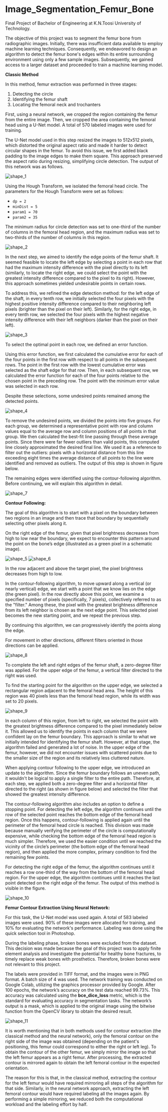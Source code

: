 # Image_Segmentation_Femur_Bone
Final Project of Bachelor of Engineering at K.N.Toosi University of Technology.

The objective of this project was to segment the femur bone from radiographic images. Initially, there was insufficient data available to employ machine learning techniques. Consequently, we endeavored to design an algorithm to detect the femur bone's edges within its entire surrounding environment using only a few sample images. Subsequently, we gained access to a larger dataset and proceeded to train a machine learning model.



**Classic Method**

In this method, femur extraction was performed in three stages:
1. Detecting the circle
2. Identifying the femur shaft
3. Locating the femoral neck and trochanters

First, using a neural network, we cropped the region containing the femur from the entire image. Then, we cropped the area containing the femoral head using a U-Net model. A total of 570 labeled images were used for training.

The U-Net model used in this step resized the images to 512x512 pixels, which distorted the original aspect ratio and made it harder to detect circular shapes in the femur. To avoid this issue, we first added black padding to the image edges to make them square. This approach preserved the aspect ratio during resizing, simplifying circle detection. The output of this network was as follows.



![shape_1](assetts/shape_1.png)


Using the Hough Transform, we isolated the femoral head circle. The parameters for the Hough Transform were set as follows:
- `dp = 2`
- `minDist = 5`
- `param1 = 70`
- `param2 = 35`

The minimum radius for circle detection was set to one-third of the number of columns in the femoral head region, and the maximum radius was set to two-thirds of the number of columns in this region.


![shape_2](assetts/shape_2.png)


In the next step, we aimed to identify the edge points of the femur shaft. It seemed feasible to locate the left edge by selecting a point in each row that had the maximum intensity difference with the pixel directly to its left (similarly, to locate the right edge, we could select the point with the greatest intensity difference compared to the pixel to its right). However, this approach sometimes yielded undesirable points in certain rows.

To address this, we refined the edge detection method: for the left edge of the shaft, in every tenth row, we initially selected the four pixels with the highest positive intensity difference compared to their neighboring left pixels (brighter than the pixel on their left). Similarly, for the right edge, in every tenth row, we selected the four pixels with the highest negative intensity difference with their left neighbors (darker than the pixel on their left).


![shape_3](assetts/shape_3.png)


To select the optimal point in each row, we defined an error function.

Using this error function, we first calculated the cumulative error for each of the four points in the first row with respect to all points in the subsequent rows. The point in the first row with the lowest cumulative error was selected as the shaft edge for that row. Then, in each subsequent row, we calculated the error function for each of the four points relative to the chosen point in the preceding row. The point with the minimum error value was selected in each row.

Despite these selections, some undesired points remained among the detected points.



![shape_4](assetts/shape_4.png)



To remove the undesired points, we divided the points into five groups. For each group, we determined a representative point with row and column values equal to the average row and column positions of all points in that group. We then calculated the best-fit line passing through these average points. Since there were far fewer outliers than valid points, this computed line closely approximated the desired final line. We used it as a reference to filter out the outliers: pixels with a horizontal distance from this line exceeding eight times the average distance of all points to the line were identified and removed as outliers. The output of this step is shown in figure below.

The remaining edges were identified using the contour-following algorithm. Before continuing, we will explain this algorithm in detail.



![shape_7](assetts/shape_7.png)



**Contour Following:**

The goal of this algorithm is to start with a pixel on the boundary between two regions in an image and then trace that boundary by sequentially selecting other pixels along it.

On the right edge of the femur, given that pixel brightness decreases from high to low near the boundary, we expect to encounter this pattern around the point on the bone’s edge (illustrated as a green pixel in a schematic image).



![shape_5](assetts/shape_5.png)
![shape_6](assetts/shape_6.png)




In the row adjacent and above the target pixel, the pixel brightness decreases from high to low.

In the contour-following algorithm, to move upward along a vertical (or nearly vertical) edge, we start with a point that we know lies on the edge (the green pixel). In the row directly above this point, we examine a specified number of pixels (specifically, 7 pixels), collectively referred to as the "filter." Among these, the pixel with the greatest brightness difference from its left neighbor is chosen as the next edge point. This selected pixel becomes the new starting point, and we repeat the previous step.

By continuing this algorithm, we can progressively identify the points along the edge.

For movement in other directions, different filters oriented in those directions can be applied.




![shape_8](assetts/shape_8.png)



To complete the left and right edges of the femur shaft, a zero-degree filter was applied. For the upper edge of the femur, a vertical filter directed to the right was used. 

To find the starting point for the algorithm on the upper edge, we selected a rectangular region adjacent to the femoral head area. The height of this region was 40 pixels less than the femoral head region, while its width was set to 20 pixels.




![shape_9](assetts/shape_9.png)



In each column of this region, from left to right, we selected the point with the greatest brightness difference compared to the pixel immediately below it. This allowed us to identify the points in each column that we were confident lay on the femur boundary. This approach is similar to what we initially intended for identifying the femur shaft. However, at that stage, the algorithm failed and generated a lot of noise. In the upper edge of the femur, however, we did not encounter issues with scattered points due to the smaller size of the region and its relatively less cluttered nature.

When applying contour following to the upper edge, we introduced an update to the algorithm. Since the femur boundary follows an uneven path, it wouldn't be logical to apply a single filter to the entire path. Therefore, at each step, we applied both a zero-degree filter and a horizontal filter directed to the right (as shown in figure below) and selected the filter that showed the greatest intensity difference.

The contour-following algorithm also includes an option to define a stopping point. For detecting the left edge, the algorithm continues until the row of the selected point reaches the bottom edge of the femoral head region. Once this happens, contour-following is applied again until the perimeter of the femoral head circle is reached. This division was made because manually verifying the perimeter of the circle is computationally expensive, while checking the bottom edge of the femoral head region is much simpler. Therefore, we used the easier condition until we reached the vicinity of the circle’s perimeter (the bottom edge of the femoral head region), and then applied the more complex, primary condition to find the remaining few points.

For detecting the right edge of the femur, the algorithm continues until it reaches a row one-third of the way from the bottom of the femoral head region. For the upper edge, the algorithm continues until it reaches the last point detected on the right edge of the femur. The output of this method is visible in the figure.



![shape_10](assetts/shape_10.png)



**Femur Contour Extraction Using Neural Network:**

For this task, the U-Net model was used again. A total of 583 labeled images were used. 90% of these images were allocated for training, and 10% for evaluating the network's performance. Labeling was done using the quick selection tool in Photoshop.

During the labeling phase, broken bones were excluded from the dataset. This decision was made because the goal of this project was to apply finite element analysis and investigate the potential for healthy bone fractures, to timely replace weak bones with prosthetics. Therefore, broken bones were not relevant to this project.

The labels were provided in TIFF format, and the images were in PNG format. A batch size of 4 was used. The network training was conducted on Google Colab, utilizing the graphics processor provided by Google. After 100 epochs, the network’s accuracy on the test data reached 99.73%. This accuracy was calculated using the **bce_dice_loss** metric, which is the standard for evaluating accuracy in segmentation tasks. The network’s output is a mask, which is applied to the original image using the bitwise function from the OpenCV library to obtain the desired result.




![shape_11](assetts/shape_11.png)




It is worth mentioning that in both methods used for contour extraction (the classical method and the neural network), only the femoral contour on the right side of the image was obtained (depending on the patient's positioning, this femur could correspond to either the right or left leg). To obtain the contour of the other femur, we simply mirror the image so that the left femur appears as a right femur. After processing, the extracted contour is mirrored again to obtain the left femoral contour in the expected orientation. 

The reason for this is that, in the classical method, extracting the contour for the left femur would have required mirroring all steps of the algorithm for that side. Similarly, in the neural network approach, extracting the left femoral contour would have required labeling all the images again. By performing a simple mirroring, we reduced both the computational workload and the labeling effort by half.
